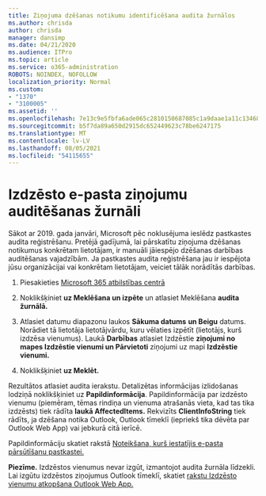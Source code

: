 ```yaml
---
title: Ziņojuma dzēšanas notikumu identificēšana audita žurnālos
ms.author: chrisda
author: chrisda
manager: dansimp
ms.date: 04/21/2020
ms.audience: ITPro
ms.topic: article
ms.service: o365-administration
ROBOTS: NOINDEX, NOFOLLOW
localization_priority: Normal
ms.custom:
- "1370"
- "3100005"
ms.assetid: ''
ms.openlocfilehash: 7e13c9e5fbfa6ade065c2810150687085c1a9daae1a11c134688ec9a83ad37d9
ms.sourcegitcommit: b5f7da89a650d2915dc652449623c78be6247175
ms.translationtype: MT
ms.contentlocale: lv-LV
ms.lasthandoff: 08/05/2021
ms.locfileid: "54115655"
---
```

# <a name="audit-logs-for-deleted-email-messages"></a>Izdzēsto e-pasta ziņojumu auditēšanas žurnāli

Sākot ar 2019. gada janvāri, Microsoft pēc noklusējuma ieslēdz pastkastes audita reģistrēšanu. Pretējā gadījumā, lai pārskatītu ziņojuma dzēšanas notikumus konkrētam lietotājam, ir manuāli jāiespējo dzēšanas darbības auditēšanas vajadzībām. Ja pastkastes audita reģistrēšana jau ir iespējota jūsu organizācijai vai konkrētam lietotājam, veiciet tālāk norādītās darbības.

1. Piesakieties [Microsoft 365 atbilstības centrā](https://protection.office.com/)

2. Noklikšķiniet **uz Meklēšana un izpēte** un atlasiet Meklēšana **audita žurnālā.**

3. Atlasiet datumu diapazonu laukos **Sākuma datums** **un Beigu** datums. Norādiet tā lietotāja lietotājvārdu, kuru vēlaties izpētīt (lietotājs, kurš izdzēsa vienumus). Laukā **Darbības** atlasiet Izdzēstie **ziņojumi no mapes Izdzēstie vienumi un Pārvietoti** ziņojumi uz mapi **Izdzēstie vienumi.**

4. Noklikšķiniet **uz Meklēt.**

Rezultātos atlasiet audita ierakstu. Detalizētas informācijas izlidošanas lodziņā noklikšķiniet uz **Papildinformācija**. Papildinformācija par izdzēsto vienumu (piemēram, tēmas rindiņa un vienuma atrašanās vieta, kad tas tika izdzēsts) tiek rādīta **laukā AffectedItems.** Rekvizīts **ClientInfoString** tiek rādīts, ja dzēšana notika Outlook, Outlook tīmeklī (iepriekš tika dēvēta par Outlook Web App) vai jebkurā citā ierīcē.

Papildinformāciju skatiet rakstā [Noteikšana, kurš iestatījis e-pasta pārsūtīšanu pastkastei.](/microsoft-365/compliance/auditing-troubleshooting-scenarios#determine-if-a-user-deleted-email-items)

**Piezīme.** Izdzēstos vienumus nevar izgūt, izmantojot audita žurnāla līdzekli. Lai izgūtu izdzēstos ziņojumus Outlook tīmeklī, skatiet [rakstu Izdzēsto vienumu atkopšana Outlook Web App.](https://support.office.com/article/C3D8FC15-EEEF-4F1C-81DF-E27964B7EDD4)
